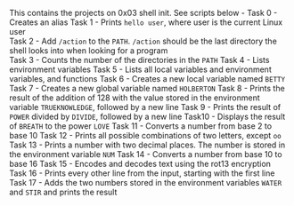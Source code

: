 This contains the projects on 0x03 shell init. See scripts below - 
Task 0 - Creates an alias 
Task 1 - Prints `hello user`, where user is the current Linux user 		
Task 2 - Add `/action` to the `PATH`. `/action` should be the last directory the shell looks into when looking for a program 		
Task 3 - Counts the number of the directories in the `PATH` 
Task 4 - Lists environment variables 
Task 5 - Lists all local variables and environment variables, and functions 
Task 6 - Creates a new local variable named `BETTY` 
Task 7 -  Creates a new global variable named `HOLBERTON` 
Task 8 -  Prints the result of the addition of 128 with the value stored in the environment variable `TRUEKNOWLEDGE`, followed by a new line 
Task 9 - Prints the result of `POWER` divided by `DIVIDE`, followed by a new line 
 Task10 - Displays the result of `BREATH` to the power `LOVE`
Task 11 - Converts a number from base 2 to base 10 
Task 12 - Prints all possible combinations of two letters, except `oo` 
Task 13 - Prints a number with two decimal places. The number is stored in the environment variable `NUM` 
Task 14 - Converts a number from base 10 to base 16 
Task 15 - Encodes and decodes text using the rot13 encryption 
Task 16 - Prints every other line from the input, starting with the first line 
Task 17 - Adds the two numbers stored in the environment variables `WATER` and `STIR` and prints the result 
